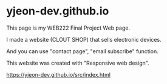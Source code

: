 # yjeon-dev.github.io


This page is my WEB222 Final Project Web page.


I made a website (CLOUT SHOP) that sells electronic devices.


And you can use "contact page", "email subscribe" function. 


This website was created with "Responsive web design".


https://yjeon-dev.github.io/src/index.html


